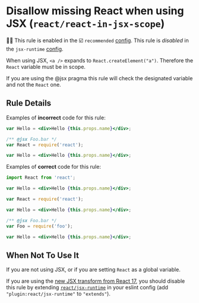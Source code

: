 # Disallow missing React when using JSX (`react/react-in-jsx-scope`)

💼🚫 This rule is enabled in the ☑️ `recommended` [config](https://github.com/jsx-eslint/eslint-plugin-react/#shareable-configs). This rule is _disabled_ in the `jsx-runtime` [config](https://github.com/jsx-eslint/eslint-plugin-react/#shareable-configs).

<!-- end auto-generated rule header -->

When using JSX, `<a />` expands to `React.createElement("a")`. Therefore the `React` variable must be in scope.

If you are using the @jsx pragma this rule will check the designated variable and not the `React` one.

## Rule Details

Examples of **incorrect** code for this rule:

```jsx
var Hello = <div>Hello {this.props.name}</div>;
```

```jsx
/** @jsx Foo.bar */
var React = require('react');

var Hello = <div>Hello {this.props.name}</div>;
```

Examples of **correct** code for this rule:

```jsx
import React from 'react';

var Hello = <div>Hello {this.props.name}</div>;
```

```jsx
var React = require('react');

var Hello = <div>Hello {this.props.name}</div>;
```

```jsx
/** @jsx Foo.bar */
var Foo = require('foo');

var Hello = <div>Hello {this.props.name}</div>;
```

## When Not To Use It

If you are not using JSX, or if you are setting `React` as a global variable.

If you are using the [new JSX transform from React 17](https://reactjs.org/blog/2020/09/22/introducing-the-new-jsx-transform.html#removing-unused-react-imports), you should disable this rule by extending [`react/jsx-runtime`](https://github.com/jsx-eslint/eslint-plugin-react/blob/8cf47a8ac2242ee00ea36eac4b6ae51956ba4411/index.js#L165-L179) in your eslint config (add `"plugin:react/jsx-runtime"` to `"extends"`).
